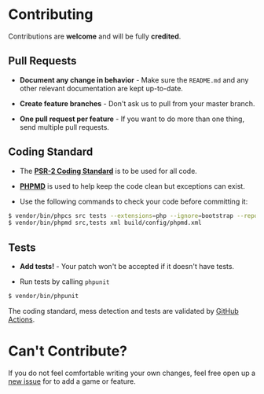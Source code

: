 # Contributing

Contributions are **welcome** and will be fully **credited**.

## Pull Requests

- **Document any change in behavior** - Make sure the `README.md` and any other relevant documentation are kept up-to-date.

- **Create feature branches** - Don't ask us to pull from your master branch.

- **One pull request per feature** - If you want to do more than one thing, send multiple pull requests.

## Coding Standard

- The **[PSR-2 Coding Standard](https://github.com/php-fig/fig-standards/blob/master/accepted/PSR-2-coding-style-guide.md)** is to be used for all code. 
- **[PHPMD](http://phpmd.org/)** is used to help keep the code clean but exceptions can exist. 

- Use the following commands to check your code before committing it:

```sh
$ vendor/bin/phpcs src tests --extensions=php --ignore=bootstrap --report=checkstyle --report-file=build/logs/checkstyle.xml --standard=build/config/phpcs.xml -v
$ vendor/bin/phpmd src,tests xml build/config/phpmd.xml
```

## Tests

- **Add tests!** - Your patch won't be accepted if it doesn't have tests.

- Run tests by calling `phpunit`
```sh
$ vendor/bin/phpunit
```

The coding standard, mess detection and tests are validated by [GitHub Actions](.github).

# Can't Contribute?

If you do not feel comfortable writing your own changes, feel free open up a [new issue](https://github.com/KrymoSoftware/GameQ/issues/new) for to add a game or feature.
